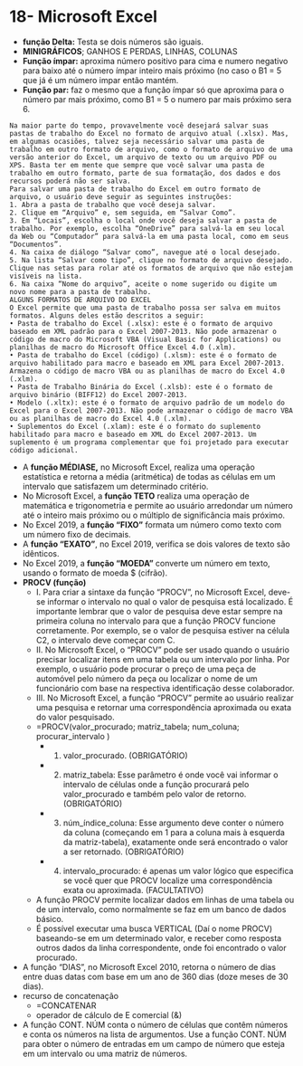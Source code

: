 
# 18- Microsoft Excel
- **função Delta:** Testa se dois números são iguais.
- **MINIGRÁFICOS**; GANHOS E PERDAS, LINHAS, COLUNAS
- **Função ímpar:** aproxima número positivo para cima e numero negativo para baixo até o número ímpar inteiro mais próximo (no caso o B1 = 5 que já é um número impar então mantém.
- **Função par:** faz o mesmo que a função ímpar só que aproxima para o número par mais próximo, como B1 = 5 o numero par mais próximo sera 6.
```
Na maior parte do tempo, provavelmente você desejará salvar suas pastas de trabalho do Excel no formato de arquivo atual (.xlsx). Mas, em algumas ocasiões, talvez seja necessário salvar uma pasta de trabalho em outro formato de arquivo, como o formato de arquivo de uma versão anterior do Excel, um arquivo de texto ou um arquivo PDF ou XPS. Basta ter em mente que sempre que você salvar uma pasta de trabalho em outro formato, parte de sua formatação, dos dados e dos recursos poderá não ser salva.
Para salvar uma pasta de trabalho do Excel em outro formato de arquivo, o usuário deve seguir as seguintes instruções:
1. Abra a pasta de trabalho que você deseja salvar.
2. Clique em “Arquivo” e, sem seguida, em “Salvar Como”.
3. Em “Locais”, escolha o local onde você deseja salvar a pasta de trabalho. Por exemplo, escolha “OneDrive” para salvá-la em seu local da Web ou “Computador” para salvá-la em uma pasta local, como em seus “Documentos”.
4. Na caixa de diálogo “Salvar como”, navegue até o local desejado.
5. Na lista “Salvar como tipo”, clique no formato de arquivo desejado. Clique nas setas para rolar até os formatos de arquivo que não estejam visíveis na lista.
6. Na caixa “Nome do arquivo”, aceite o nome sugerido ou digite um novo nome para a pasta de trabalho.
ALGUNS FORMATOS DE ARQUIVO DO EXCEL
O Excel permite que uma pasta de trabalho possa ser salva em muitos formatos. Alguns deles estão descritos a seguir:
• Pasta de trabalho do Excel (.xlsx): este é o formato de arquivo baseado em XML padrão para o Excel 2007-2013. Não pode armazenar o código de macro do Microsoft VBA (Visual Basic for Applications) ou planilhas de macro do Microsoft Office Excel 4.0 (.xlm).
• Pasta de trabalho do Excel (código) (.xlsm): este é o formato de arquivo habilitado para macro e baseado em XML para Excel 2007-2013. Armazena o código de macro VBA ou as planilhas de macro do Excel 4.0 (.xlm).
• Pasta de Trabalho Binária do Excel (.xlsb): este é o formato de arquivo binário (BIFF12) do Excel 2007-2013.
• Modelo (.xltx): este é o formato de arquivo padrão de um modelo do Excel para o Excel 2007-2013. Não pode armazenar o código de macro VBA ou as planilhas de macro do Excel 4.0 (.xlm).
• Suplementos do Excel (.xlam): este é o formato do suplemento habilitado para macro e baseado em XML do Excel 2007-2013. Um suplemento é um programa complementar que foi projetado para executar código adicional.
```
- A **função MÉDIASE,** no Microsoft Excel, realiza uma operação estatística e retorna a média (aritmética) de todas as células em um intervalo que satisfazem um determinado critério.
- No Microsoft Excel, a **função TETO** realiza uma operação de matemática e trigonometria e permite ao usuário arredondar um número até o inteiro mais próximo ou o múltiplo de significância mais próximo.
- No Excel 2019, a **função “FIXO”** formata um número como texto com um número fixo de decimais.
- A **função “EXATO”**, no Excel 2019, verifica se dois valores de texto são idênticos.
- No Excel 2019, a **função “MOEDA”** converte um número em texto, usando o formato de moeda $ (cifrão).
- **PROCV (função)**
  - I. Para criar a sintaxe da função “PROCV”, no Microsoft Excel, deve-se informar o intervalo no qual o valor de pesquisa está localizado. É importante lembrar que o valor de pesquisa deve estar sempre na primeira coluna no intervalo para que a função PROCV funcione corretamente. Por exemplo, se o valor de pesquisa estiver na célula C2, o intervalo deve começar com C.
  - II. No Microsoft Excel, o “PROCV” pode ser usado quando o usuário precisar localizar itens em uma tabela ou um intervalo por linha. Por exemplo, o usuário pode procurar o preço de uma peça de automóvel pelo número da peça ou localizar o nome de um funcionário com base na respectiva identificação desse colaborador.
  - III. No Microsoft Excel, a função “PROCV” permite ao usuário realizar uma pesquisa e retornar uma correspondência aproximada ou exata do valor pesquisado.
  - =PROCV(valor_procurado; matriz_tabela; num_coluna; procurar_intervalo )
    - 1) valor_procurado. (OBRIGATÓRIO)
    - 2) matriz_tabela: Esse parâmetro é onde você vai informar o intervalo de células onde a função procurará pelo valor_procurado e também pelo valor de retorno. (OBRIGATÓRIO)
    - 3) núm_índice_coluna: Esse argumento deve conter o número da coluna (começando em 1 para a coluna mais à esquerda da matriz-tabela), exatamente onde será encontrado o valor a ser retornado. (OBRIGATÓRIO)
    - 4) intervalo_procurado: é apenas um valor lógico que especifica se você quer que PROCV localize uma correspondência exata ou aproximada. (FACULTATIVO)
  - A função PROCV permite localizar dados em linhas de uma tabela ou de um intervalo, como normalmente se faz em um banco de dados básico.
  - É possível executar uma busca VERTICAL (Daí o nome PROCV) baseando-se em um determinado valor, e receber como resposta outros dados da linha correspondente, onde foi encontrado o valor procurado.
- A função “DIAS”, no Microsoft Excel 2010, retorna o número de dias entre duas datas com base em um ano de 360 dias (doze meses de 30 dias).
- recurso de concatenação
   - =CONCATENAR
   - operador de cálculo de E comercial (&) 
- A função CONT. NÚM conta o número de células que contêm números e conta os números na lista de argumentos. Use a função CONT. NÚM para obter o número de entradas em um campo de número que esteja em um intervalo ou uma matriz de números.
